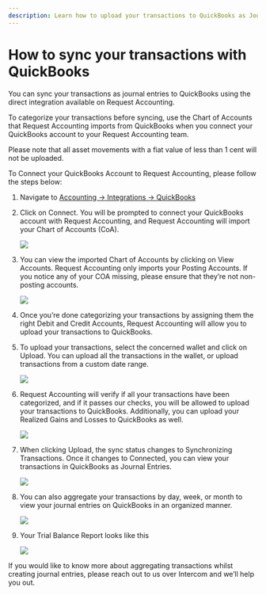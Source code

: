 ```yaml
---
description: Learn how to upload your transactions to QuickBooks as Journal Entries
---
```


# How to sync your transactions with QuickBooks

You can sync your transactions as journal entries to QuickBooks using the direct integration available on Request Accounting.

To categorize your transactions before syncing, use the Chart of Accounts that Request Accounting imports from QuickBooks when you connect your QuickBooks account to your Request Accounting team.

Please note that all asset movements with a fiat value of less than 1 cent will not be uploaded.

To Connect your QuickBooks Account to Request Accounting, please follow the steps below:

1. Navigate to [Accounting → Integrations → QuickBooks](https://accounting.request.finance/integrations/quickbooks)
2.  Click on Connect. You will be prompted to connect your QuickBooks account with Request Accounting, and Request Accounting will import your Chart of Accounts (CoA).

    [![](https://downloads.intercomcdn.com/i/o/mmdbekc3/1324518048/ecd2845de379f2b4fb3ba07e4c75/unnamed+\(23\).png?expires=1751479200\&signature=7c196f430a96447a34adc4e584ae0fa72486d28c23d8b0a015a4570abac086fa\&req=dSMlEsx%2FlYFbUfMW3nq%2BgUm8RARTVBAgUj0HT%2B4JloJXXOUrpp9k4OSuyciv%0A%2F7ybn43jcTpWmlOYzhPhjv1g2Wc%3D%0A)](https://downloads.intercomcdn.com/i/o/mmdbekc3/1324518048/ecd2845de379f2b4fb3ba07e4c75/unnamed+\(23\).png?expires=1751479200\&signature=7c196f430a96447a34adc4e584ae0fa72486d28c23d8b0a015a4570abac086fa\&req=dSMlEsx%2FlYFbUfMW3nq%2BgUm8RARTVBAgUj0HT%2B4JloJXXOUrpp9k4OSuyciv%0A%2F7ybn43jcTpWmlOYzhPhjv1g2Wc%3D%0A)
3.  You can view the imported Chart of Accounts by clicking on View Accounts. Request Accounting only imports your Posting Accounts. If you notice any of your COA missing, please ensure that they’re not non-posting accounts.

    [![](https://downloads.intercomcdn.com/i/o/mmdbekc3/1324518593/59f92ede823760d41984b7e89f59/unnamed+\(22\).png?expires=1751479200\&signature=2f670fabe4e1c7784f3d84f4a3b1ed46d629091b890f45bc7005eacbf7014198\&req=dSMlEsx%2FlYRWWvMW3nq%2BgUp4g3rL8d%2FNnuAhefmRiKphLLR5099ANq1Vl4OR%0AlER1XR6KcTgZfKEqA%2Fl16MPfXOo%3D%0A)](https://downloads.intercomcdn.com/i/o/mmdbekc3/1324518593/59f92ede823760d41984b7e89f59/unnamed+\(22\).png?expires=1751479200\&signature=2f670fabe4e1c7784f3d84f4a3b1ed46d629091b890f45bc7005eacbf7014198\&req=dSMlEsx%2FlYRWWvMW3nq%2BgUp4g3rL8d%2FNnuAhefmRiKphLLR5099ANq1Vl4OR%0AlER1XR6KcTgZfKEqA%2Fl16MPfXOo%3D%0A)
4. Once you’re done categorizing your transactions by assigning them the right Debit and Credit Accounts, Request Accounting will allow you to upload your transactions to QuickBooks.
5.  To upload your transactions, select the concerned wallet and click on Upload. You can upload all the transactions in the wallet, or upload transactions from a custom date range.

    [![](https://downloads.intercomcdn.com/i/o/mmdbekc3/1324518806/1b29ad434312c7ff3941a9442618/unnamed+\(21\).png?expires=1751479200\&signature=708045d20b8d45bde20ffa1132442b4557c4125490992500ed9bd5e4780da4e0\&req=dSMlEsx%2FlYlfX%2FMW3nq%2BgQFJeGBjQ3PKQklH2dCZAchIurMThzVfcOKFYq4p%0AIsif5lttnd4DgDgLWxX8Z3QlwBU%3D%0A)](https://downloads.intercomcdn.com/i/o/mmdbekc3/1324518806/1b29ad434312c7ff3941a9442618/unnamed+\(21\).png?expires=1751479200\&signature=708045d20b8d45bde20ffa1132442b4557c4125490992500ed9bd5e4780da4e0\&req=dSMlEsx%2FlYlfX%2FMW3nq%2BgQFJeGBjQ3PKQklH2dCZAchIurMThzVfcOKFYq4p%0AIsif5lttnd4DgDgLWxX8Z3QlwBU%3D%0A)
6.  Request Accounting will verify if all your transactions have been categorized, and if it passes our checks, you will be allowed to upload your transactions to QuickBooks. Additionally, you can upload your Realized Gains and Losses to QuickBooks as well.

    [![](https://downloads.intercomcdn.com/i/o/mmdbekc3/1324520271/356fa5944879e7f8d6106a78602d/unnamed+\(20\).png?expires=1751479200\&signature=a97cac1d5ece18f08a3d74c72fc4041f933b12dc968be8a57b53aa5719e93ac5\&req=dSMlEsx8nYNYWPMW3nq%2BgfvNfH1NWncT0fJ%2FCUbw4SdsqlrA8HRNBhDPp8tk%0AlCgjxapXh8WfkKNWkkQ35r5WNfU%3D%0A)](https://downloads.intercomcdn.com/i/o/mmdbekc3/1324520271/356fa5944879e7f8d6106a78602d/unnamed+\(20\).png?expires=1751479200\&signature=a97cac1d5ece18f08a3d74c72fc4041f933b12dc968be8a57b53aa5719e93ac5\&req=dSMlEsx8nYNYWPMW3nq%2BgfvNfH1NWncT0fJ%2FCUbw4SdsqlrA8HRNBhDPp8tk%0AlCgjxapXh8WfkKNWkkQ35r5WNfU%3D%0A)
7.  When clicking Upload, the sync status changes to Synchronizing Transactions. Once it changes to Connected, you can view your transactions in QuickBooks as Journal Entries.

    [![](https://downloads.intercomcdn.com/i/o/mmdbekc3/1324520918/b542a6e98d853ec2294060c19af5/unnamed+\(19\).png?expires=1751479200\&signature=68e62b51b025e1eceb0f52ad16270fec96034ae1343b3401974892b737a199e0\&req=dSMlEsx8nYheUfMW3nq%2Bgclj7jc9%2BWHdPc3Emz5Y5uRC9opvm95Qb6AfvE5j%0AKm7MMWE6oL6TwJKjCEmyiPSwbYc%3D%0A)](https://downloads.intercomcdn.com/i/o/mmdbekc3/1324520918/b542a6e98d853ec2294060c19af5/unnamed+\(19\).png?expires=1751479200\&signature=68e62b51b025e1eceb0f52ad16270fec96034ae1343b3401974892b737a199e0\&req=dSMlEsx8nYheUfMW3nq%2Bgclj7jc9%2BWHdPc3Emz5Y5uRC9opvm95Qb6AfvE5j%0AKm7MMWE6oL6TwJKjCEmyiPSwbYc%3D%0A)
8.  You can also aggregate your transactions by day, week, or month to view your journal entries on QuickBooks in an organized manner.

    [![](https://downloads.intercomcdn.com/i/o/mmdbekc3/1324521178/408236f25e673e8e32bc0896fab4/unnamed+\(18\).png?expires=1751479200\&signature=003d7eb16cc79b9e1f55972dd68d32230a81654921e63bf616a06ceea0f5812c\&req=dSMlEsx8nIBYUfMW3nq%2Bgcbm6OpXvkSmYHm070RWviUF8%2FbP84qm144I%2Bm7T%0A1eU4WNFVXj88%2Be46qBxvC2IkowA%3D%0A)](https://downloads.intercomcdn.com/i/o/mmdbekc3/1324521178/408236f25e673e8e32bc0896fab4/unnamed+\(18\).png?expires=1751479200\&signature=003d7eb16cc79b9e1f55972dd68d32230a81654921e63bf616a06ceea0f5812c\&req=dSMlEsx8nIBYUfMW3nq%2Bgcbm6OpXvkSmYHm070RWviUF8%2FbP84qm144I%2Bm7T%0A1eU4WNFVXj88%2Be46qBxvC2IkowA%3D%0A)
9.  Your Trial Balance Report looks like this

    [![](https://downloads.intercomcdn.com/i/o/mmdbekc3/1324521419/75a9e90647dfb0cf98a5e9631bfc/unnamed+\(17\).png?expires=1751479200\&signature=2816529c68addcc163eea50d509a45a6e4bd0ae32f0a472ebe8f2ba9d1c42640\&req=dSMlEsx8nIVeUPMW3nq%2BgeEUNjZPBawerWK%2BlutuJA7uykpXOpWKzSVy0tXq%0Aswr0YXRhO%2FXpfhdHQEKaEP3Iasc%3D%0A)](https://downloads.intercomcdn.com/i/o/mmdbekc3/1324521419/75a9e90647dfb0cf98a5e9631bfc/unnamed+\(17\).png?expires=1751479200\&signature=2816529c68addcc163eea50d509a45a6e4bd0ae32f0a472ebe8f2ba9d1c42640\&req=dSMlEsx8nIVeUPMW3nq%2BgeEUNjZPBawerWK%2BlutuJA7uykpXOpWKzSVy0tXq%0Aswr0YXRhO%2FXpfhdHQEKaEP3Iasc%3D%0A)

If you would like to know more about aggregating transactions whilst creating journal entries, please reach out to us over Intercom and we’ll help you out.

